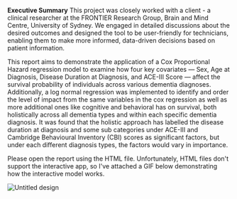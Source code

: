 **Executive Summary**
This project was closely worked with a client - a clinical researcher at the FRONTIER Research Group, Brain and Mind Centre, University of Sydney. We engaged in detailed discussions about the desired outcomes and designed the tool to be user-friendly for technicians, enabling them to make more informed, data-driven decisions based on patient information.

This report aims to demonstrate the application of a Cox Proportional Hazard regression model to examine how four key covariates — Sex, Age at Diagnosis, Disease Duration at Diagnosis, and ACE-III Score — affect the survival probability of individuals across various dementia diagnoses. Additionally, a log normal regression was implemented to identify and order the level of impact from the same variables in the cox regression as well as more additional ones like cognitive and behavioral has on survival, both holistically across all dementia types and within each specific dementia diagnosis. It was found that the holistic approach has labelled the disease duration at diagnosis and some sub categories under ACE-III and Cambridge Behavioural Inventory (CBI) scores as significant factors, but under each different diagnosis types, the factors would vary in importance.

Please open the report using the HTML file. Unfortunately, HTML files don't support the interactive app, so I've attached a GIF below demonstrating how the interactive model works.

![Untitled design](https://github.com/user-attachments/assets/da0aa405-d2a6-458b-a410-39190f320e12)
